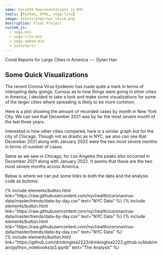 ```yaml
---
name: Covid19 Representations in NYC
tools: [Python, HTML, vega-lite]
image: assets/pngs/nyc_covid.png
description: Final Project
custom_js:
  - vega.min
  - vega-lite.min
  - vega-embed.min
  - justcharts
---
```


Covid Reports for Large Cities in America --- Dylan Han

## Some Quick Visualizations

The recent Corona Virus Epidemic has made quite a mark in terms of interupting daily goings. Curious as to how things were going in other cities in America, I decided to take a look and make some visualizations for some of the larger cities where spreading is likely to be more common. 
<vegachart schema-url="{{ site.baseurl }}/assets/json/p2_chart3.json" style="width: 100%"></vegachart>


Here is a plot showing the amount of recorded cases by month in New York City. We can see that December 2021 was by far the most severe month of the last three years. 

<vegachart schema-url="{{ site.baseurl }}/assets/json/p2_chart2.json" style="width: 100%"></vegachart>



Interested in how other cities compared, here is a similar graph but for the city of Chicago. Though not as drastic as in NYC, we also can see that December 2021 along with January 2022 were the two most severe months in terms of number of cases. 

<vegachart schema-url="{{ site.baseurl }}/assets/json/p2_chart5.json" style="width: 100%"></vegachart>

Same as we saw in Chicago, for Los Angeles the peaks also occurred in December 2021 along with January 2022. It seems that these are the two most severe months across America. 

<vegachart schema-url="{{ site.baseurl }}/assets/json/p2_chart6.json" style="width: 100%"></vegachart>



Below is where we can put some links to both the data and the analysis code as buttons:


<!-- these are written in a combo of html and liquid --> 

<div class="left">
{% include elements/button.html link="https://raw.githubusercontent.com/nychealth/coronavirus-data/master/trends/data-by-day.csv" text="NYC Data" %}
{% include elements/button.html link="https://raw.githubusercontent.com/nychealth/coronavirus-data/master/trends/data-by-day.csv" text="NYC Data" %}
{% include elements/button.html link="https://raw.githubusercontent.com/nychealth/coronavirus-data/master/trends/data-by-day.csv" text="NYC Data" %}
</div>

<div class="right">
{% include elements/button.html link="https://github.com/drinkingtea2223/drinkingtea2223.github.io/blob/main/python_notebooks/p3.ipynb" text="The Analysis" %}
</div>

